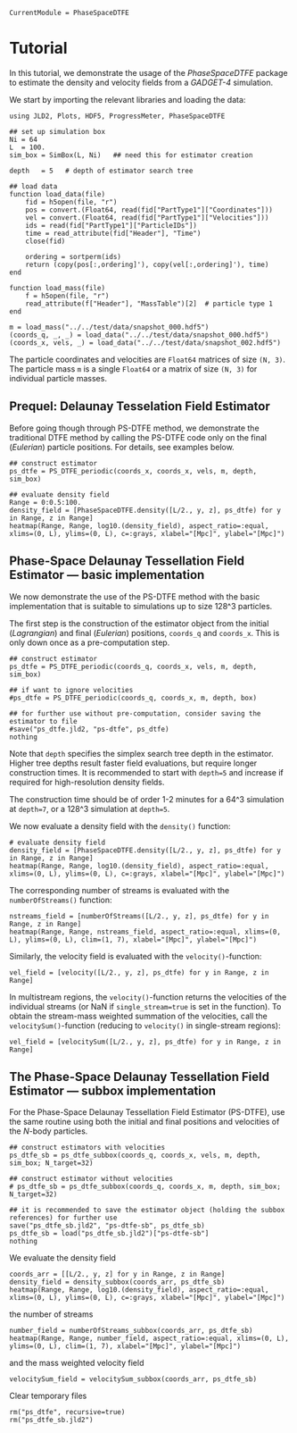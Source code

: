 ```@meta
CurrentModule = PhaseSpaceDTFE
```

# Tutorial

In this tutorial, we demonstrate the usage of the *PhaseSpaceDTFE* package to estimate the density and velocity fields from a *GADGET-4* simulation.

We start by importing the relevant libraries and loading the data:

```@example tutorial1
using JLD2, Plots, HDF5, ProgressMeter, PhaseSpaceDTFE

## set up simulation box
Ni = 64
L  = 100.
sim_box = SimBox(L, Ni)   ## need this for estimator creation

depth   = 5   # depth of estimator search tree

## load data 
function load_data(file)
    fid = h5open(file, "r")
    pos = convert.(Float64, read(fid["PartType1"]["Coordinates"]))
    vel = convert.(Float64, read(fid["PartType1"]["Velocities"]))
    ids = read(fid["PartType1"]["ParticleIDs"])
    time = read_attribute(fid["Header"], "Time")
    close(fid)

    ordering = sortperm(ids)
    return (copy(pos[:,ordering]'), copy(vel[:,ordering]'), time)
end

function load_mass(file)
    f = h5open(file, "r")
    read_attribute(f["Header"], "MassTable")[2]  # particle type 1
end

m = load_mass("../../test/data/snapshot_000.hdf5")
(coords_q, _, _) = load_data("../../test/data/snapshot_000.hdf5")
(coords_x, vels, _) = load_data("../../test/data/snapshot_002.hdf5")
```

The particle coordinates and velocities are `Float64` matrices of size `(N, 3)`. The particle mass `m` is a single `Float64` or a matrix of size `(N, 3)` for individual particle masses.

## Prequel: Delaunay Tesselation Field Estimator

Before going though through PS-DTFE method, we demonstrate the traditional DTFE method by calling the PS-DTFE code only on the final (*Eulerian*) particle positions. For details, see examples below.

```@example tutorial1
## construct estimator
ps_dtfe = PS_DTFE_periodic(coords_x, coords_x, vels, m, depth, sim_box)

## evaluate density field
Range = 0:0.5:100.
density_field = [PhaseSpaceDTFE.density([L/2., y, z], ps_dtfe) for y in Range, z in Range]
heatmap(Range, Range, log10.(density_field), aspect_ratio=:equal, xlims=(0, L), ylims=(0, L), c=:grays, xlabel="[Mpc]", ylabel="[Mpc]")
```

## Phase-Space Delaunay Tessellation Field Estimator — basic implementation

We now demonstrate the use of the PS-DTFE method with the basic implementation that is suitable to simulations up to size 128^3 particles.

The first step is the construction of the estimator object from the initial (*Lagrangian*) and final (*Eulerian*) positions, `coords_q` and `coords_x`. This is only down once as a pre-computation step.

```@example tutorial1
## construct estimator
ps_dtfe = PS_DTFE_periodic(coords_q, coords_x, vels, m, depth, sim_box)

## if want to ignore velocities
#ps_dtfe = PS_DTFE_periodic(coords_q, coords_x, m, depth, box)

## for further use without pre-computation, consider saving the estimator to file
#save("ps_dtfe.jld2, "ps-dtfe", ps_dtfe)
nothing
```

Note that `depth` specifies the simplex search tree depth in the estimator. Higher tree depths result faster field evaluations, but require longer construction times. It is recommended to start with `depth=5` and increase if required for high-resolution density fields.

The construction time should be of order 1-2 minutes for a 64^3 simulation at `depth=7`, or a 128^3 simulation at `depth=5`.

We now evaluate a density field with the `density()` function:

```@example tutorial1
# evaluate density field
density_field = [PhaseSpaceDTFE.density([L/2., y, z], ps_dtfe) for y in Range, z in Range]
heatmap(Range, Range, log10.(density_field), aspect_ratio=:equal, xlims=(0, L), ylims=(0, L), c=:grays, xlabel="[Mpc]", ylabel="[Mpc]")
```

The corresponding number of streams is evaluated with the `numberOfStreams()` function:

```@example tutorial1
nstreams_field = [numberOfStreams([L/2., y, z], ps_dtfe) for y in Range, z in Range]
heatmap(Range, Range, nstreams_field, aspect_ratio=:equal, xlims=(0, L), ylims=(0, L), clim=(1, 7), xlabel="[Mpc]", ylabel="[Mpc]")
```

Similarly, the velocity field is evaluated with the `velocity()`-function:

```@example tutorial1
vel_field = [velocity([L/2., y, z], ps_dtfe) for y in Range, z in Range]
```

In multistream regions, the `velocity()`-function returns the velocities of the individual streams (or NaN if `single_stream=true` is set in the function). To obtain the stream-mass weighted summation of the velocities, call the `velocitySum()`-function (reducing to `velocity()` in single-stream regions):


```@example tutorial1
vel_field = [velocitySum([L/2., y, z], ps_dtfe) for y in Range, z in Range]
```

## The Phase-Space Delaunay Tessellation Field Estimator — subbox implementation

For the Phase-Space Delaunay Tessellation Field Estimator (PS-DTFE), use the same routine using both the initial and final positions and velocities of the $N$-body particles.

```@example tutorial1
## construct estimators with velocities
ps_dtfe_sb = ps_dtfe_subbox(coords_q, coords_x, vels, m, depth, sim_box; N_target=32)

## construct estimator without velocities
# ps_dtfe_sb = ps_dtfe_subbox(coords_q, coords_x, m, depth, sim_box; N_target=32)

## it is recommended to save the estimator object (holding the subbox references) for further use
save("ps_dtfe_sb.jld2", "ps-dtfe-sb", ps_dtfe_sb)
ps_dtfe_sb = load("ps_dtfe_sb.jld2")["ps-dtfe-sb"]
nothing
```

We evaluate the density field 
```@example tutorial1
coords_arr = [[L/2., y, z] for y in Range, z in Range]
density_field = density_subbox(coords_arr, ps_dtfe_sb)
heatmap(Range, Range, log10.(density_field), aspect_ratio=:equal, xlims=(0, L), ylims=(0, L), c=:grays, xlabel="[Mpc]", ylabel="[Mpc]") 
```
the number of streams
```@example tutorial1
number_field = numberOfStreams_subbox(coords_arr, ps_dtfe_sb)
heatmap(Range, Range, number_field, aspect_ratio=:equal, xlims=(0, L), ylims=(0, L), clim=(1, 7), xlabel="[Mpc]", ylabel="[Mpc]") 
```
and the mass weighted velocity field
```@example tutorial1
velocitySum_field = velocitySum_subbox(coords_arr, ps_dtfe_sb)
```

Clear temporary files
```@example tutorial1
rm("ps_dtfe", recursive=true)
rm("ps_dtfe_sb.jld2")
```